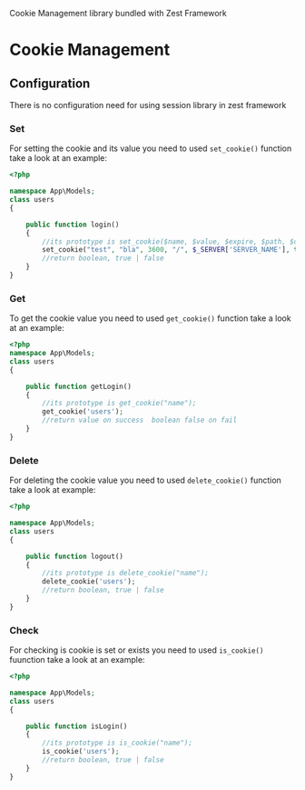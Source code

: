 Cookie Management library bundled with Zest Framework

# Cookie Management

## Configuration
There is no configuration need for using session library in zest framework 
### Set
For setting the cookie and its value you need to used ```set_cookie()``` function take a look at an example:

```php
<?php

namespace App\Models;
class users
{

    public function login()
    {
        //its prototype is set_cookie($name, $value, $expire, $path, $domain, $secure, $httponly);
        set_cookie("test", "bla", 3600, "/", $_SERVER['SERVER_NAME'], true, false);
        //return boolean, true | false
    }
}
```
### Get
To get the cookie value you need to used ```get_cookie()``` function take a look at an example:

```php
<?php
namespace App\Models;
class users
{

    public function getLogin()
    {
        //its prototype is get_cookie("name");
        get_cookie('users');
        //return value on success  boolean false on fail
    }
}
```

### Delete
For deleting the cookie value you need to used ```delete_cookie()``` function take a look at example:

```php
<?php

namespace App\Models;
class users
{

    public function logout()
    {
        //its prototype is delete_cookie("name");
        delete_cookie('users');
        //return boolean, true | false
    }
}
```

### Check
For checking is cookie is set or exists you need to used ```is_cookie()``` fuunction take a look at an example:


```php
<?php

namespace App\Models;
class users
{

    public function isLogin()
    {
        //its prototype is is_cookie("name");
        is_cookie('users');
        //return boolean, true | false
    }
}
```
